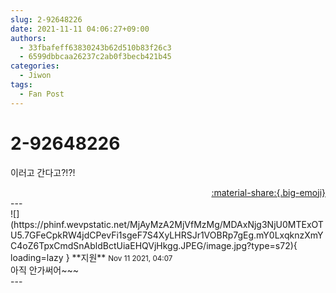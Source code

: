 ```yaml
---
slug: 2-92648226
date: 2021-11-11 04:06:27+09:00
authors:
  - 33fbafeff63830243b62d510b83f26c3
  - 6599dbbcaa26237c2ab0f3becb421b45
categories:
  - Jiwon
tags:
  - Fan Post
---
```


# 2-92648226

<div class="post-container" markdown="1">
<div class="content-container md-sidebar__scrollwrap" markdown="1">

이러고 간다고?!?!

</div>
</div>

<div style="text-align: right;" markdown="1">
<a href="https://weverse.io/fromis9/fanpost/2-92648226" style="text-align: right;">:material-share:{.big-emoji}</a>
</div>
---

<div class="comments-container md-sidebar__scrollwrap" markdown="1">
<div class="comment" markdown="1">
<div class='id-container' markdown="1">
![](https://phinf.wevpstatic.net/MjAyMzA2MjVfMzMg/MDAxNjg3NjU0MTExOTU5.7GFeCpkRW4jdCPevFi1sgeF7S4XyLHRSJr1VOBRp7gEg.mY0LxqknzXmYC4oZ6TpxCmdSnAbldBctUiaEHQVjHkgg.JPEG/image.jpg?type=s72){ loading=lazy }
**<span class="artist">지원</span>** <small>Nov 11 2021, 04:07</small><br>
</div>
<div class='comment-body' markdown="1">
아직 안가써어~~~
</div>
</div>
</div>
---
